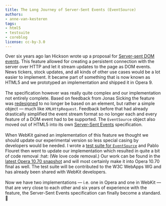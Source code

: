 ```yaml
---
title: The Long Journey of Server-Sent Events (EventSource)
authors:
- anne-van-kesteren
tags:
- html5
- testsuite
- coreblog
license: cc-by-3.0
---
```

Over six years ago Ian Hickson wrote up a proposal for <a href="http://ln.hixie.ch/?count=1&amp;start=1083167110">Server-sent DOM events</a>. This feature allowed for creating a persistent connection with the server over HTTP and let it stream updates to the page as DOM events. News tickers, stock updates, and all kinds of other use cases would be a lot easier to implement. It became part of something that is now known as HTML5 and we prototyped an implementation and shipped it in Opera 9.<br/><br/>The specification however was really quite complex and our implementation not entirely complete. Based on feedback from Jonas Sicking the feature was <a href="http://lists.whatwg.org/htdig.cgi/whatwg-whatwg.org/2009-February/018660.html" title="eventsource/RemoteEventSource wierdness">redesigned</a> to no longer be based on an element, but rather a simple object — much like <code>XMLHttpRequest</code>. Feedback before that had already drastically simplified the event stream format so no longer each and every feature of a DOM event had to be supported. The <code>EventSource</code> object also moved out of HTML5 into its own <a href="http://dev.w3.org/html5/eventsource/">Server-Sent Events</a> specification.<br/><br/>When WebKit gained an implementation of this feature we thought we should update our experimental version so less special casing by developers would be needed. I wrote a <a href="http://tc.labs.opera.com/apis/EventSource/">test suite for <code>EventSource</code></a> and Pablo Flouret then went to update our implementation which resulted in quite a bit of code removal :hat: (We love code removal.) Our work can be found in the <a href="http://my.opera.com/desktopteam/blog/2010/10/11/websockets">latest Opera 10.70 snapshot</a> and will most certainly make it into Opera 10.70 final as well. The test suite will be contributed to the W3C WebApps WG and has already been shared with WebKit developers.<br/><br/>Now we have two implementations — i.e. one in Opera and one in WebKit — that are very close to each other and six years of experience with the feature, the Server-Sent Events specification can finally become a standard. :beer:
